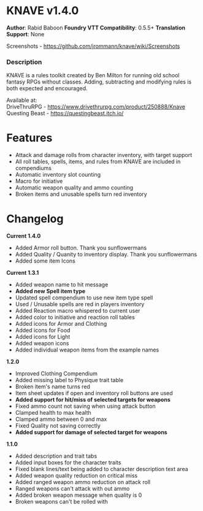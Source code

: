 # KNAVE v1.4.0
**Author**: Rabid Baboon 
**Foundry VTT Compatibility**: 0.5.5+ 
**Translation Support**: None  

Screenshots - <https://github.com/jrommann/knave/wiki/Screenshots>

### Description
KNAVE is a rules toolkit created by Ben Milton for running old school fantasy RPGs without classes. Adding, subtracting and modifying rules is both expected and encouraged. 

Available at:  
DriveThruRPG - <https://www.drivethrurpg.com/product/250888/Knave>  
Questing Beast - <https://questingbeast.itch.io/>  

# Features
- Attack and damage rolls from character inventory, with target support
- All roll tables, spells, items, and rules from KNAVE are included in compendiums
- Automatic inventory slot counting
- Macro for initiative
- Automatic weapon quality and ammo counting
- Broken items and unusable spells turn red inventory

# Changelog
**Current 1.4.0**
- Added Armor roll button. Thank you sunflowermans 
- Added Quality / Quanity to inventory display. Thank you sunflowermans 
- Added some item Icons

**Current 1.3.1**
- Added weapon name to hit message
- **Added new Spell item type**
- Updated spell compendium to use new item type spell
- Used / Unusable spells are red in players inventory
- Added Reaction macro whispered to current user
- Added color to initiative and reaction roll tables
- Added icons for Armor and Clothing
- Added icons for Food
- Added icons for Light
- Added weapon icons
- Added individual weapon items from the example names

**1.2.0**
- Improved Clothing Compendium
- Added missing label to Physique trait table
- Broken item's name turns red
- Item sheet updates if open and inventory roll buttons are used
- **Added support for hit/miss of selected targets for weapons**
- Fixed ammo count not saving when using attack button
- Clamped health to max health
- Clamped ammo between 0 and max
- Fixed Quality not saving correctly
- **Added support for damage of selected target for weapons**

**1.1.0**
- Added description and trait tabs
- Added input boxes for the character traits
- Fixed blank lines/text being added to character description text area
- Added weapon quality reduction on critical miss
- Added ranged weapon ammo reduction on attack roll
- Ranged weapons can't attack with out ammo
- Added broken weapon message when quality is 0
- Broken weapons can't be rolled with
